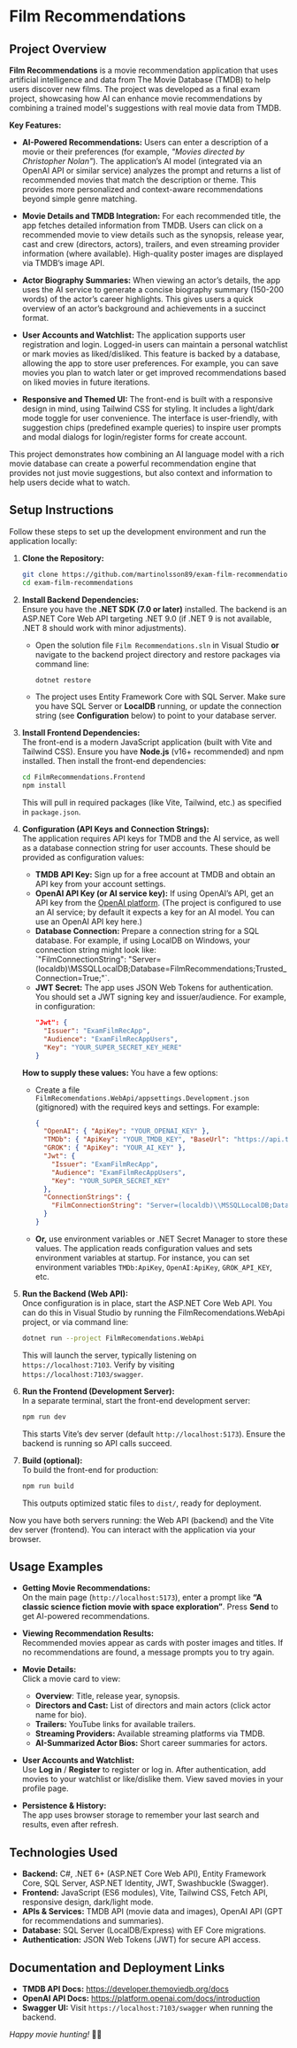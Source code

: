 # Film Recommendations

## Project Overview

**Film Recommendations** is a movie recommendation application that uses artificial intelligence and data from The Movie Database (TMDB) to help users discover new films. The project was developed as a final exam project, showcasing how AI can enhance movie recommendations by combining a trained model's suggestions with real movie data from TMDB. 

**Key Features:**

- **AI-Powered Recommendations:** Users can enter a description of a movie or their preferences (for example, *"Movies directed by Christopher Nolan"*). The application’s AI model (integrated via an OpenAI API or similar service) analyzes the prompt and returns a list of recommended movies that match the description or theme. This provides more personalized and context-aware recommendations beyond simple genre matching.

- **Movie Details and TMDB Integration:** For each recommended title, the app fetches detailed information from TMDB. Users can click on a recommended movie to view details such as the synopsis, release year, cast and crew (directors, actors), trailers, and even streaming provider information (where available). High-quality poster images are displayed via TMDB’s image API.

- **Actor Biography Summaries:** When viewing an actor’s details, the app uses the AI service to generate a concise biography summary (150-200 words) of the actor’s career highlights. This gives users a quick overview of an actor’s background and achievements in a succinct format.

- **User Accounts and Watchlist:** The application supports user registration and login. Logged-in users can maintain a personal watchlist or mark movies as liked/disliked. This feature is backed by a database, allowing the app to store user preferences. For example, you can save movies you plan to watch later or get improved recommendations based on liked movies in future iterations.

- **Responsive and Themed UI:** The front-end is built with a responsive design in mind, using Tailwind CSS for styling. It includes a light/dark mode toggle for user convenience. The interface is user-friendly, with suggestion chips (predefined example queries) to inspire user prompts and modal dialogs for login/register forms for create account.

This project demonstrates how combining an AI language model with a rich movie database can create a powerful recommendation engine that provides not just movie suggestions, but also context and information to help users decide what to watch.

## Setup Instructions

Follow these steps to set up the development environment and run the application locally:

1. **Clone the Repository:**  
   ```bash
   git clone https://github.com/martinolsson89/exam-film-recommendations.git
   cd exam-film-recommendations
   ```

2. **Install Backend Dependencies:**  
   Ensure you have the **.NET SDK (7.0 or later)** installed. The backend is an ASP.NET Core Web API targeting .NET 9.0 (if .NET 9 is not available, .NET 8 should work with minor adjustments).  
   - Open the solution file `Film Recommendations.sln` in Visual Studio **or** navigate to the backend project directory and restore packages via command line:  
     ```bash
     dotnet restore
     ```  
   - The project uses Entity Framework Core with SQL Server. Make sure you have SQL Server or **LocalDB** running, or update the connection string (see **Configuration** below) to point to your database server. 

3. **Install Frontend Dependencies:**  
   The front-end is a modern JavaScript application (built with Vite and Tailwind CSS). Ensure you have **Node.js** (v16+ recommended) and npm installed. Then install the front-end dependencies:  
   ```bash
   cd FilmRecommendations.Frontend
   npm install
   ```  
   This will pull in required packages (like Vite, Tailwind, etc.) as specified in `package.json`.

4. **Configuration (API Keys and Connection Strings):**  
   The application requires API keys for TMDB and the AI service, as well as a database connection string for user accounts. These should be provided as configuration values:  
   - **TMDB API Key:** Sign up for a free account at TMDB and obtain an API key from your account settings.  
   - **OpenAI API Key (or AI service key):** If using OpenAI’s API, get an API key from the [OpenAI platform](https://platform.openai.com/). (The project is configured to use an AI service; by default it expects a key for an AI model. You can use an OpenAI API key here.)  
   - **Database Connection:** Prepare a connection string for a SQL database. For example, if using LocalDB on Windows, your connection string might look like:  
     \`"FilmConnectionString": "Server=(localdb)\\MSSQLLocalDB;Database=FilmRecommendations;Trusted_Connection=True;"\`.  
   - **JWT Secret:** The app uses JSON Web Tokens for authentication. You should set a JWT signing key and issuer/audience. For example, in configuration:  
     ```json
     "Jwt": {
       "Issuer": "ExamFilmRecApp",
       "Audience": "ExamFilmRecAppUsers",
       "Key": "YOUR_SUPER_SECRET_KEY_HERE"
     }
     ```

   **How to supply these values:** You have a few options:
   - Create a file `FilmRecomendations.WebApi/appsettings.Development.json` (gitignored) with the required keys and settings. For example:  
     ```json
     {
       "OpenAI": { "ApiKey": "YOUR_OPENAI_KEY" },
       "TMDb": { "ApiKey": "YOUR_TMDB_KEY", "BaseUrl": "https://api.themoviedb.org/3/" },
       "GROK": { "ApiKey": "YOUR_AI_KEY" },
       "Jwt": {
         "Issuer": "ExamFilmRecApp",
         "Audience": "ExamFilmRecAppUsers",
         "Key": "YOUR_SUPER_SECRET_KEY"
       },
       "ConnectionStrings": {
         "FilmConnectionString": "Server=(localdb)\\MSSQLLocalDB;Database=FilmRecommendations;Trusted_Connection=True;"
       }
     }
     ```
   - **Or,** use environment variables or .NET Secret Manager to store these values. The application reads configuration values and sets environment variables at startup. For instance, you can set environment variables `TMDb:ApiKey`, `OpenAI:ApiKey`, `GROK_API_KEY`, etc.  

5. **Run the Backend (Web API):**  
   Once configuration is in place, start the ASP.NET Core Web API. You can do this in Visual Studio by running the FilmRecomendations.WebApi project, or via command line:  
   ```bash
   dotnet run --project FilmRecomendations.WebApi
   ```  
   This will launch the server, typically listening on `https://localhost:7103`. Verify by visiting `https://localhost:7103/swagger`.

6. **Run the Frontend (Development Server):**  
   In a separate terminal, start the front-end development server:  
   ```bash
   npm run dev
   ```  
   This starts Vite’s dev server (default `http://localhost:5173`). Ensure the backend is running so API calls succeed.

7. **Build (optional):**  
   To build the front-end for production:  
   ```bash
   npm run build
   ```  
   This outputs optimized static files to `dist/`, ready for deployment.

Now you have both servers running: the Web API (backend) and the Vite dev server (frontend). You can interact with the application via your browser.

## Usage Examples

- **Getting Movie Recommendations:**  
  On the main page (`http://localhost:5173`), enter a prompt like **“A classic science fiction movie with space exploration”**. Press **Send** to get AI-powered recommendations.

- **Viewing Recommendation Results:**  
  Recommended movies appear as cards with poster images and titles. If no recommendations are found, a message prompts you to try again.

- **Movie Details:**  
  Click a movie card to view:
  - **Overview**: Title, release year, synopsis.
  - **Directors and Cast:** List of directors and main actors (click actor name for bio).
  - **Trailers:** YouTube links for available trailers.
  - **Streaming Providers:** Available streaming platforms via TMDB.
  - **AI-Summarized Actor Bios:** Short career summaries for actors.

- **User Accounts and Watchlist:**  
  Use **Log in** / **Register** to register or log in. After authentication, add movies to your watchlist or like/dislike them. View saved movies in your profile page.

- **Persistence & History:**  
  The app uses browser storage to remember your last search and results, even after refresh.

## Technologies Used

- **Backend:** C#, .NET 6+ (ASP.NET Core Web API), Entity Framework Core, SQL Server, ASP.NET Identity, JWT, Swashbuckle (Swagger).
- **Frontend:** JavaScript (ES6 modules), Vite, Tailwind CSS, Fetch API, responsive design, dark/light mode.
- **APIs & Services:** TMDB API (movie data and images), OpenAI API (GPT for recommendations and summaries).
- **Database:** SQL Server (LocalDB/Express) with EF Core migrations.
- **Authentication:** JSON Web Tokens (JWT) for secure API access.

## Documentation and Deployment Links

- **TMDB API Docs:** https://developer.themoviedb.org/docs  
- **OpenAI API Docs:** https://platform.openai.com/docs/introduction  
- **Swagger UI:** Visit `https://localhost:7103/swagger` when running the backend.

*Happy movie hunting!* 🎥🍿  
